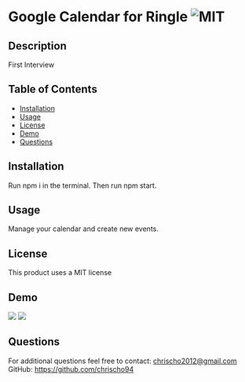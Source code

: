 # Google Calendar for Ringle ![MIT](https://img.shields.io/badge/license-MIT-red)

  ## Description 
  First Interview

  ## Table of Contents
  * [Installation](#installation)
  * [Usage](#usage)
  * [License](#license)
  * [Demo](#demo)
  * [Questions](#questions)

  
  ## Installation
  Run npm i in the terminal. Then run npm start.

  ## Usage 
  Manage your calendar and create new events.

  ## License
  This product uses a MIT license

  ## Demo
  <img src="assets/ezgif.com-gif-maker1.gif">
  <img src="assets/ezgif.com-gif-maker2.gif">

  ## Questions
  For additional questions feel free to contact: chrischo2012@gmail.com
  GitHub: https://github.com/chrischo94
  